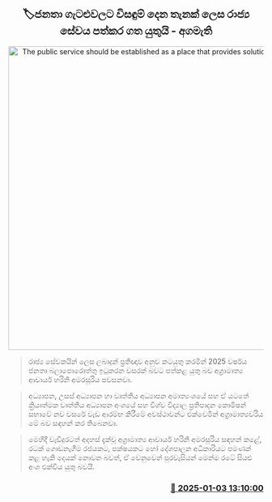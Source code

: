 <p align='center'><b><h2 align='center' title='The public service should be established as a place that provides solutions to people's problems - Prime Minister'>🏷ජනතා ගැටළුවලට විසඳුම් දෙන තැනක් ලෙස රාජ්‍ය සේවය පත්කර ගත යුතුයි - අගමැති</h2></b></p>
<p align='center'><img src='https://helakuru.sgp1.cdn.digitaloceanspaces.com/esana/images/lib/harini-amarasuriya-2025-meet.jpg' width='600' alt='The public service should be established as a place that provides solutions to people's problems - Prime Minister'></p>

> රාජ්‍ය සේවකයින් ලෙස ලබාදුන් ප්‍රතිඥාව අනුව කටයුතු කරමින් 2025 වර්ෂය ජනතා බලාපොරොත්තු ඉටුකරන වසරක් බවට පත්ක​ළ යුතු බව අග්‍රාමාත්‍ය ආචාර්ය හරිනි අමරසූරිය පවසනවා.

> අධ්‍යාපන, උසස් අධ්‍යාපන හා වෘත්තීය අධ්‍යාපන අමාත්‍යංශයේ සහ ඒ යටතේ ක්‍රියාත්මක වෘත්තීය අධ්‍යාපන අංශයේ සහ විශ්ව විද්‍යාල ප්‍රතිපාදන කොමිෂන් සභාවේ නව වසරේ වැඩ ආරම්භ කිරීමේ අවස්ථාවන්ට එක්වෙමින් අග්‍රාමාත්‍යවරිය මේ බව සඳහන් කර තිබෙනවා.

> මෙහිදී වැඩිදුරටත් අදහස් දැක්වූ අග්‍රාමාත්‍ය ආචාර්ය හරිනි අමරසූරිය සඳහන් කළේ, රටක් ගොඩනැගීම රජයකට, පක්ෂයකට හෝ දේශපාලන අධිකාරියට පමණක් කළ හැකි දෙයක් නොවන බවත්, ඒ වෙනුවෙන් පුරවැසියන් මෙන්ම රටේ සියළු අංශ එක්විය යුතු බවයි.



<h3 align='right'><a href='https://www.helakuru.lk/esana/p/106290/'>📅 2025-01-03 13:10:00</a></h3>
